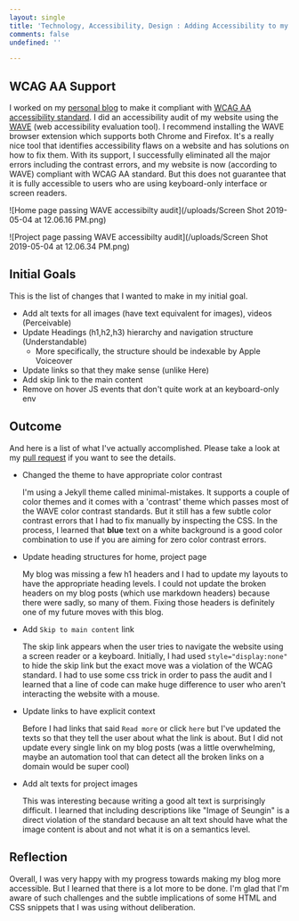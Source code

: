 ```yaml
---
layout: single
title: 'Technology, Accessibility, Design : Adding Accessibility to my Personal Blog'
comments: false
undefined: ''

---
```

## WCAG AA Support

I worked on my [personal blog](https://seungin-lyu.com) to make it compliant with [WCAG AA accessibility standard](https://www.w3.org/TR/WCAG20/). I did an accessibility audit of my website using the [WAVE](https://wave.webaim.org/) (web accessibility evaluation tool). I recommend installing the WAVE browser extension which supports both Chrome and Firefox. It's a really nice tool that identifies accessibility flaws on a website and has solutions on how to fix them. With its support, I successfully eliminated all the major errors including the contrast errors, and my website is now (according to WAVE) compliant with WCAG AA standard. But this does not guarantee that it is fully accessible to users who are using keyboard-only interface or screen readers.

![Home page passing WAVE accessibilty audit](/uploads/Screen Shot 2019-05-04 at 12.06.16 PM.png)

![Project page passing WAVE accessibilty audit](/uploads/Screen Shot 2019-05-04 at 12.06.34 PM.png)

## Initial Goals

This is the list of changes that I wanted to make in my initial goal.

* Add alt texts for all images (have text equivalent for images), videos (Perceivable)
* Update Headings (h1,h2,h3) hierarchy and navigation structure (Understandable)
  * More specifically, the structure should be indexable by Apple Voiceover
* Update links so that they make sense (unlike Here)
* Add skip link to the main content
* Remove on hover JS events that don't quite work at an keyboard-only env

## Outcome

And here is a list of what I've actually accomplished. Please take a look at my [pull request](https://github.com/SeunginLyu/seungin-lyu/pull/1) if you want to see the details.

* Changed the theme to have appropriate color contrast

  I'm using a Jekyll theme called minimal-mistakes. It supports a couple of color themes and it comes with a 'contrast' theme which passes most of the WAVE color contrast standards. But it still has a few subtle color contrast errors that I had to fix manually by inspecting the CSS. In the process, I learned that **blue** text on a white background is a good color combination to use if you are aiming for zero color contrast errors.
* Update heading structures for home, project page

  My blog was missing a few h1 headers and I had to update my layouts to have the appropriate heading levels. I could not update the broken headers on my blog posts (which use markdown headers) because there were sadly, so many of them. Fixing those headers is definitely one of my future moves with this blog.
* Add `Skip to main content` link

  The skip link appears when the user tries to navigate the website using a screen reader or a keyboard. Initially, I had used `style="display:none"` to hide the skip link but the exact move was a violation of the WCAG standard. I had to use some css trick in order to pass the audit and I learned that a line of code can make huge difference to user who aren't interacting the website with a mouse.
* Update links to have explicit context

  Before I had links that said `Read more` or click `here` but I've updated the texts so that they tell the user about what the link is about. But I did not update every single link on my blog posts (was a little overwhelming, maybe an automation tool that can detect all the broken links on a domain would be super cool)
* Add alt texts for project images

  This was interesting because writing a good alt text is surprisingly difficult. I learned that including descriptions like "Image of Seungin" is a direct violation of the standard because an alt text should have what the image content is about and not what it is on a semantics level.

## Reflection

Overall, I was very happy with my progress towards making my blog more accessible. But I learned that there is a lot more to be done. I'm glad that I'm aware of such challenges and the subtle implications of some HTML and CSS snippets that I was using without deliberation.